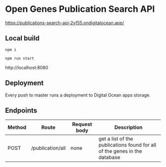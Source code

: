 # Open Genes Publication Search API

https://publications-search-api-2yf55.ondigitalocean.app/

## Local build
```
npm i
```
```
npm run start
```
http://localhost:8080

## Deployment
Every push to master runs a deployment to Digital Ocean apps storage.

## Endpoints
| Method | Route | Request body | Description |
|--------|-------|--------------|-------------|
| POST | /publication/all | none | get a list of the publications found for all of the genes in the database |
